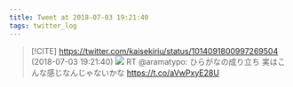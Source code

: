 ```yaml
---
title: Tweet at 2018-07-03 19:21:40
tags: twitter_log
---
```


> [!CITE] https://twitter.com/kaisekiriu/status/1014091800997269504 (2018-07-03 19:21:40)
> ![](https://twitter.com/kaisekiriu/status/1014091800997269504)
> RT @aramatypo: ひらがなの成り立ち
> 実はこんな感じなんじゃないかな https://t.co/aVwPxyE28U
